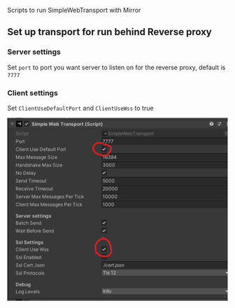 Scripts to run SimpleWebTransport with Mirror


## Set up transport for run behind Reverse proxy

### Server settings

Set `port` to port you want server to listen on for the reverse proxy, default is `7777`


### Client settings

Set `ClientUseDefaultPort` and `ClientUseWss` to true

![inspector-image](./.transport-inspector.png)
